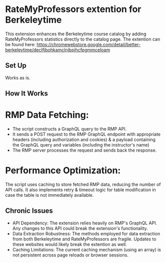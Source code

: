 # RateMyProfessors extention for Berkeleytime
This extension enhances the Berkeleytime course catalog by adding RateMyProfessors statistics directly to the catalog page.
The extention can be found here: https://chromewebstore.google.com/detail/better-berkeleytime/declfjbohkamclnjbpjhcfpgmmceloam

## Set Up
Works as is.
    
## How It Works
# RMP Data Fetching:
- The script constructs a GraphQL query to the RMP API.
- It sends a POST request to the RMP GraphQL endpoint with appropriate headers (including authorization and cookies) & a payload containing the GraphQL query and variables (including the instructor's name)
- The RMP server processes the request and sends back the response.
# Performance Optimization:
The script uses caching to store fetched RMP data, reducing the number of API calls. It also implements retry & timeout logic for table modification in case the table is not immediately available.

## Chronic Issues
- API Dependency: The extension relies heavily on RMP's GraphQL API. Any changes to this API could break the extension's functionality.
- Data Extraction Robustness: The methods employed for data extraction from both Berkeleytime and RateMyProfessors are fragile. Updates to these websites would likely break the extention as well.
- Caching Limitations: The current caching mechanism (using an array) is not persistent across page reloads or browser sessions.
